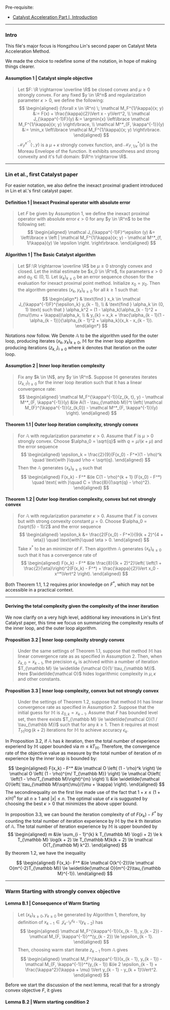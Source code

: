 Pre-requisite: 

- [Catalyst Acceleration Part I, Introduction](Catalyst%20Acceleration%20Part%20I,%20Introduction.md)

---
### **Intro**

This file's major focus is Hongzhou Lin's second paper on Catalyst Meta Acceleration Method. 

We made the choice to redefine some of the notation, in hope of making things clearer. 

#### **Assumption 1 | Catalyst simple objective**
> Let $F: \R \rightarrow \overline \R$ be closed convex and $\mu \ge 0$ strongly convex. 
For any fixed $y \in \R^n$ and regularization parameter $\kappa > 0$, we define the following: 
$$
\begin{aligned}
    (\forall x \in \R^n) \; 
    \mathcal M_F^{1/\kappa}(x; y) &:= F(x) + \frac{\kappa}{2}\Vert x - y\Vert^2, 
    \\
    \mathcal J_{\kappa^{-1}F}(y) 
    &:= \argmin{x} \left\lbrace
        \mathcal M_F^{1/\kappa}(x; y)
    \right\rbrace,
    \\
    \mathcal M^*_{F, \kappa^{-1}}(y) 
    &:= \min_x
    \left\lbrace
        \mathcal M_F^{1/\kappa}(x; y)
    \right\rbrace. 
\end{aligned}
$$
$\mathcal M_{F}^{\kappa^{-1}}(\cdot, y)$ is a $\mu + \kappa$ strongly convex function, and $\mathcal M^*_{F, 1/\kappa}(y)$ is the Moreau Envelope of the function. 
It exhibits smoothness and strong convexity and it's full domain: $\R^n \rightarrow \R$. 


---
### **Lin et al., first Catalyst paper**

For easier notation, we also define the inexact proximal gradient introduced in Lin et al.'s first catalyst paper. 

#### **Definition 1 | Inexact Proximal operator with absolute error**
> Let $F$ be given by Assumption 1, we define the inexact proximal operator with absolute error $\epsilon > 0$ for any $y \in \R^n$ to be the following set: 
> $$
> \begin{aligned}
>     \mathcal J_{\kappa^{-1}F}^\epsilon (y) &= 
>     \left\lbrace
>         x \left | 
>             \mathcal M_F^{1/\kappa}(x; y) - 
>             \mathcal M^*_{f, 1/\kappa}(y) \le \epsilon
>         \right.
>     \right\rbrace. 
> \end{aligned}
> $$

#### **Algorithm 1 | The Basic Catalyst algorithm**
> Let $F:\R \rightarrow \overline \R$ be $\mu \ge 0$ strongly convex and closed. 
> Let the initial estimate be $x_0 \in \R^n$, fix parameters $\kappa > 0$ and $\alpha_0 \in (0, 1]$. 
> Let $(\epsilon_k)_{k \ge 0}$ be an error sequence chosen for the evaluation for inexact proximal point method. 
> Initialize $x_0 = y_0$. Then the algorithm generates $(x_k, y_k)_{k\ge 0}$ for all $k \ge 1$ such that: 
> $$
> \begin{align*}
>     & \text{find } x_k \in \mathcal J_{\kappa^{-1}F}^{\epsilon_k} y_{k - 1}, 
>     \\
>     & \text{find } \alpha_k \in (0, 1) \text{ such that } \alpha_k^2 = (1 - \alpha_k)\alpha_{k - 1}^2 + (\mu/(\mu + \kappa))\alpha_k,
>     \\
>     & 
>     y_{k} = x_k + \frac{\alpha_{k - 1}(1 - \alpha_{k - 1})}{\alpha_{k - 1}^2 + \alpha_k}(x_k - x_{k - 1}). 
> \end{align*}
> $$


Notations now follow. 
We Denote $\mathbb A$ to be the algorithm used for the outer loop, producing iterates $(x_k, y_k)_{k \ge0}$, $\mathbb M$ for the inner loop algorithm producing iterations $(z_{k, i})_{i \ge0}$ where $k$ denotes that iteration on the outer loop. 

#### **Assumption 2 | Inner loop iteration complexity**
> Fix any $k \in \N$, any $y \in \R^n$. 
> Suppose $\mathbb M$ generates iterates $(z_{k, t})_{t \ge 0}$ for the inner loop iteration such that it has a linear convergence rate: 
> $$
> \begin{aligned}
>     \mathcal M_F^{\kappa^{-1}}(z_{k, t}, y) - \mathcal M^*_{F, \kappa^{-1}}(y) 
>     &\le 
>     A(1 - \tau_{\mathbb M})^t
>     \left(
>         \mathcal M_{F}^{\kappa^{-1}}(z_{k,0})
>         -
>         \mathcal M^*_{F, \kappa^{-1}}(y)
>     \right). 
> \end{aligned}
> $$


#### **Theorem 1.1 | Outer loop iteration complexity, strongly convex**
> For $\mathbb A$ with regularization parameter $\kappa > 0$. 
> Assume that $F$ is $\mu > 0$ strongly convex. 
> Choose $\alpha_0 = \sqrt{q}$ with $q = \mu/(\kappa + \mu)$ and the error sequence 
> $$
> \begin{aligned}
>     \epsilon_k = \frac{2}{9}(F(x_0) - F^*)(1 - \rho)^k \quad \text{with }\quad 
>     \rho < \sqrt{q}. 
> \end{aligned}
> $$
> Then the $\mathbb A$ generates $(x_{k})_{k \ge 0}$ such that 
> $$
> \begin{aligned}
>     F(x_k) - F^* &\le 
>     C(1 - \rho)^{k + 1} (F(x_0) - F^*) \quad \text{ with }\quad 
>     C = \frac{8}{(\sqrt{q} - \rho)^2}. 
> \end{aligned}
> $$



#### **Theorem 1.2 | Outer loop iteration complexity, convex but not strongly convex**
> For $\mathbb A$ with regularization parameter $\kappa > 0$. 
> Assume that $F$ is convex but with strong convexity constant $\mu = 0$. 
> Choose $\alpha_0 = (\sqrt{5} - 1)/2$ and the error sequence 
> $$
> \begin{aligned}
>     \epsilon_k &= \frac{2(F(x_0) - F^*)}{9(k + 2)^{4 + \eta}} \quad 
>     \text{with}\quad \eta > 0. 
> \end{aligned}
> $$
> Take $x^*$ to be an minimizer of $F$. 
> Then algorithm $\mathbb A$ generates $(x_k)_{k \ge0}$ such that it has a convergence rate of 
> $$
> \begin{aligned}
>     F(x_k) - F^* &\le 
>     \frac{8}{(k + 2)^2}\left(
>         \left(1 + \frac{2}{\eta}\right)^2(F(x_k) - F^*)
>         + \frac{\kappa}{2}\Vert x_0 - x^*\Vert^2
>     \right).
> \end{aligned}
> $$


Both Theorem 1.1, 1.2 requires prior knowledge on $F^*$, which may not be accessible in a practical context. 



---
#### **Deriving the total complexity given the complexity of the inner iteration**
We now clarify on a very high level, additional key innovations in Lin's first Catalyst paper, this time we focus on summarizing the complexity results of the inner loop, and the outer loop algorithm. 


#### **Proposition 3.2 | Inner loop complexity strongly convex**
> Under the same settings of Theorem 1.1, suppose that method $\mathbb M$ has linear convergence rate as as specified in Assumption 2. 
> Then, when $z_{k, 0} = x_{k - 1}$, the precision $\epsilon_k$ is achived within a number of iteration $T_{\mathbb M} \le \widetilde {\mathcal O}(1/ \tau_{\mathbb M})$. 
> Here $\widetilde{\mathcal O}$ hides logarithmic complexity in $\mu, \kappa$ and other constants. 


#### **Proposition 3.3 | Inner loop complexity, convex but not strongly convex**
> Under the settings of Theorem 1.2, suppose that method $\mathbb M$ has linear convergence rate as specified in Assumption 2. 
> Suppose that the initial guess for $\mathbb M$ is $z_{0, k} = x_{k - 1}$. 
> Assume that $F$ has bounded level set, then there exists $T_{\mathbb M} \le \widetilde{\mathcal O}(1 / \tau_{\mathbb M})$ such that for any $k \ge 1$. 
> Then it requires at most $T_{\mathbb M}\log(k + 2)$ iterations for $\mathbb M$ to achieve accuracy $\epsilon_k$. 

In Proposition 3.2, if $\mathbb A$ has $k$ iteration, then the total number of experience experiend by $\mathbb M$ upper bounded via $m \le k T_{\mathbb M}$. 
Therefore, the convergence rate of the objective value as measure by the total number of iteration of $m$ experience by the inner loop is bounded by: 

$$
\begin{aligned}
    F(x_k) - F^* &\le \mathcal O \left(
        (1 - \rho)^k 
    \right) \le 
    \mathcal O \left(
        (1 - \rho)^{m/ T_{\mathbb M}}
    \right) \le 
    \mathcal O\left(
        \left(1 - \rho/T_{\mathbb M}\right)^{m}
    \right)
    \\
    &\le \widetilde{\mathcal O}\left(
        \tau_{\mathbb M}\sqrt{\mu}/(\mu + \kappa)
    \right). 
\end{aligned}
$$
The secondinequality on the first line made use of the fact that $1 + x \le (1 + x/n)^n$ for all $n \ge 1$ and $|x| \le n$. 
The optimal value of $\kappa$ is suggusted by choosing the best $\kappa > 0$ that minimizes the above upper bound. 

In proposition 3.3, we can bound the iteration complexity of of $F(x_k) - F^*$ by counting the total number of iteration experience by $\mathbb M$ by the $k$ th iteration of $\mathbb A$. 
The total number of iteration experience by $\mathbb M$ is upper bounded by 
$$
\begin{aligned}
    m &\le \sum_{i - 1}^{k} k T_{\mathbb M} \log(i + 2) \le k T_{\mathbb M} \log(k + 2) 
    \le T_{\mathbb M}k(k + 2) 
    \le 
    \mathcal O(T_{\mathbb M} k^2). 
\end{aligned}
$$
By theorem 1.2, we have the inequality 

$$
\begin{aligned}
    F(x_k)- F^* &\le 
    \mathcal O(k^{-2})\le 
    \mathcal O(m^{-2}T_{\mathbb M}) \le \widetilde{\mathcal O}(m^{-2}\tau_{\mathbb M}^{-1}). 
\end{aligned}
$$


---
### **Warm Starting with strongly convex objective**


#### **Lemma B.1 | Consequence of Warm Starting**
> Let $(x_k)_{k \ge 0}, y_{k \ge 0}$ be generated by Algorithm 1, therefore, by definition of $x_{k - 1} \in \mathcal J_{\kappa^{-1}F}^{\epsilon_{k - 1}} (y_{k - 2})$ has 
> $$
> \begin{aligned}
>     \mathcal M_F^{\kappa^{-1}}(x_{k - 1}, y_{k - 2}) - 
>     \mathcal M_{F, \kappa^{-1}}^*(y_{k - 2}) \le \epsilon_{k - 1}. 
> \end{aligned}
> $$
> Then, choosing warm start iterate $z_{k - 1}$ from $\mathbb A$ gives 
> $$
> \begin{aligned}
>     \mathcal M_F^{\kappa^{-1}}(x_{k - 1}, y_{k - 1}) - 
>     \mathcal M_{F, \kappa^{-1}}^*(y_{k - 1}) 
>     &\le 
>     2 \epsilon_{k - 1} + \frac{\kappa^2}{\kappa + \mu}
>     \Vert y_{k - 1} - y_{k + 1}\Vert^2. 
> \end{aligned}
> $$

Before we start the discussion of the next lemma, recall that for a strongly convex objective $F$, it gives 

#### **Lemma B.2 | Warm starting condition 2**

